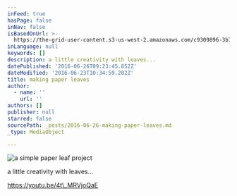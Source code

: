 ```yaml
---
inFeed: true
hasPage: false
inNav: false
isBasedOnUrl: >-
  https://the-grid-user-content.s3-us-west-2.amazonaws.com/c9309896-3b79-43c0-acd8-463da7de1da8.jpg
inLanguage: null
keywords: []
description: a little creativity with leaves...
datePublished: '2016-06-26T09:23:45.852Z'
dateModified: '2016-06-23T10:34:59.282Z'
title: making paper leaves
author:
  - name: ''
    url: ''
authors: []
publisher: null
starred: false
sourcePath: _posts/2016-06-26-making-paper-leaves.md
_type: MediaObject

---
```

![a simple paper leaf project](https://the-grid-user-content.s3-us-west-2.amazonaws.com/c9309896-3b79-43c0-acd8-463da7de1da8.jpg)

a little creativity with leaves...

https://youtu.be/4t\_MRVjoQaE